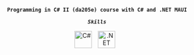 <div align="center">

**`Programming in C# II (da205e) course with C# and .NET MAUI`**

***`Skills`***
<div align="center">
<img alt="C#" width="40px" style="padding-right:10px;" src="https://cdn.jsdelivr.net/gh/devicons/devicon/icons/csharp/csharp-original.svg" />
<img alt=".NET MAUI" width="40px" style="padding-right:10px;" src="https://i.ibb.co/f8ZVF2c/maui.png" />
<br/>